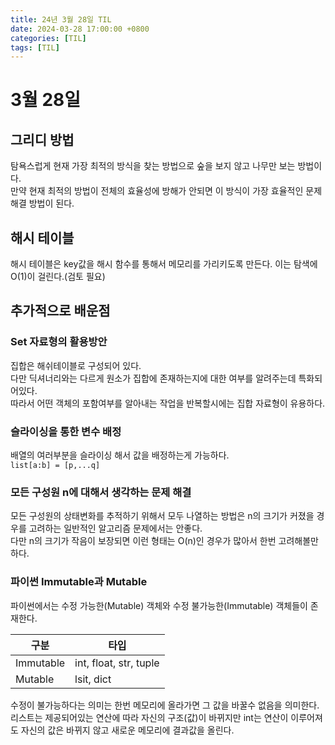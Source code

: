 ```yaml
---
title: 24년 3월 28일 TIL
date: 2024-03-28 17:00:00 +0800
categories: [TIL]
tags: [TIL]  
---
```



# 3월 28일

## 그리디 방법

탐욕스럽게 현재 가장 최적의 방식을 찾는 방법으로 숲을 보지 않고 나무만 보는 방법이다.  
만약 현재 최적의 방법이 전체의 효율성에 방해가 안되면 이 방식이 가장 효율적인 문제 해결 방법이 된다.

## 해시 테이블
해시 테이블은 key값을 해시 함수를 통해서 메모리를 가리키도록 만든다.
이는 탐색에 O(1)이 걸린다.(검토 필요)

## 추가적으로 배운점
### Set 자료형의 활용방안
집합은 해쉬테이블로 구성되어 있다.  
다만 딕셔너리와는 다르게 원소가 집합에 존재하는지에 대한 여부를 알려주는데 특화되어있다.  
따라서 어떤 객체의 포함여부를 알아내는 작업을 반복할시에는 집합 자료형이 유용하다.
### 슬라이싱을 통한 변수 배정
배열의 여러부분을 슬라이싱 해서 값을 배정하는게 가능하다.  
``` list[a:b] = [p,...q] ```
### 모든 구성원 n에 대해서 생각하는 문제 해결
모든 구성원의 상태변화를 추적하기 위해서 모두 나열하는 방법은 n의 크기가 커졌을 경우를 고려하는 일반적인 알고리즘 문제에서는 안좋다.  
다만 n의 크기가 작음이 보장되면 이런 형태는 O(n)인 경우가 많아서 한번 고려해볼만하다.
### 파이썬 Immutable과 Mutable
파이썬에서는 수정 가능한(Mutable) 객체와 수정 불가능한(Immutable) 객체들이 존재한다.  

| 구분      | 타입                   |
| --------- | ---------------------- |
| Immutable | int, float, str, tuple |
| Mutable   | lsit, dict             |

수정이 불가능하다는 의미는 한번 메모리에 올라가면 그 값을 바꿀수 없음을 의미한다.  
리스트는 제공되어있는 연산에 따라 자신의 구조(값)이 바뀌지만 int는 연산이 이루어져도 자신의 값은 바뀌지 않고 새로운 메모리에 결과값을 올린다.
